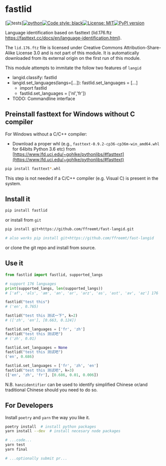 # fastlid
<!--- repo_name  pack_name  mod_name func_name --->
[![tests](https://github.com/ffreemt/fast-langid/actions/workflows/routine-tests.yml/badge.svg)][![python](https://img.shields.io/static/v1?label=python+&message=3.7%2B&color=blue)](https://img.shields.io/static/v1?label=python+&message=3.7%2B&color=blue)[![Code style: black](https://img.shields.io/badge/code%20style-black-000000.svg)](https://github.com/psf/black)[![License: MIT](https://img.shields.io/badge/License-MIT-yellow.svg)](https://opensource.org/licenses/MIT)[![PyPI version](https://badge.fury.io/py/fastlid.svg)](https://badge.fury.io/py/fastlid)

Language identification based on fasttext (lid.176.ftz https://fasttext.cc/docs/en/language-identification.html).

The `lid.176.ftz` file is licensed under  Creative Commons Attribution-Share-Alike License 3.0 and is not part of this module. It is automatically downloaded from its external origin on the first run of this module.

This module attempts to immitate the follow two features of `langid`
*   langid.classify: fastlid
*   langid.set_languages(langs=[...]): fastlid.set_languages = [...]
    *   import fastlid
    *   fastlid.set_languages = ['nl','fr'])
*   TODO: Commandline interface

## Preinstall fasttext for Windows without C compiler

For Windows without a C/C++ compiler:
* Download a proper whl (e.g., `fasttext‑0.9.2‑cp36‑cp36m‑win_amd64.whl` for 64bits Python 3.6 etc)  from [https://www.lfd.uci.edu/~gohlke/pythonlibs/#fasttext](https://www.lfd.uci.edu/~gohlke/pythonlibs/#fasttext)
```bash
pip install fasttext*.whl
```

This step is not needed if a C/C++ compiler (e.g. Visual C) is present in the system.

## Install it

```bash
pip install fastlid
```
or install from `git`
```bash
pip install git+https://github.com/ffreemt/fast-langid.git

# also works pip install git+https://github.com/ffreemt/fast-langid
```
or clone the git repo and install from source.

## Use it
```python
from fastlid import fastlid, supported_langs

# support 176 languages
print(supported_langs, len(supported_langs))
# ['af', 'als', 'am', 'an', 'ar', 'arz', 'as', 'ast', 'av', 'az'] 176

fastlid("test this")
# ('en', 0.765)

fastlid("test this 测试一下", k=2)
# (['zh', 'en'], [0.663, 0.124])

fastlid.set_languages = ['fr', 'zh']
fastlid("test this 测试吧")
# ('zh', 0.01)

fastlid.set_languages = None
fastlid("test this 测试吧")
('en', 0.686)

fastlid.set_languages = ['fr', 'zh', 'en']
fastlid("test this 测试吧", k=3)
(['en', 'zh', 'fr'], [0.686, 0.01, 0.006])
```

N.B. `hanzidentifier` can be used to identify simplified Chinese or/and traditional Chinese should you need to do so.

## For Developers
Install `poetry` and `yarn` the way you like it.
```bash
poetry install  # install python packages
yarn install --dev  # install necesary node packages

# ...code...
yarn test
yarn final

# ...optionally submit pr...
```